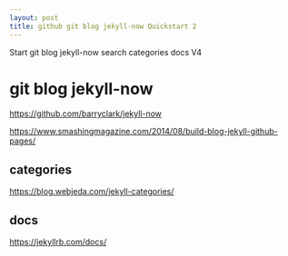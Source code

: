 ```yaml
---
layout: post 
title: github git blog jekyll-now Quickstart 2
---
```


Start git blog jekyll-now  search  categories docs V4


# git blog jekyll-now

https://github.com/barryclark/jekyll-now 

https://www.smashingmagazine.com/2014/08/build-blog-jekyll-github-pages/

## categories 

https://blog.webjeda.com/jekyll-categories/

## docs

https://jekyllrb.com/docs/

